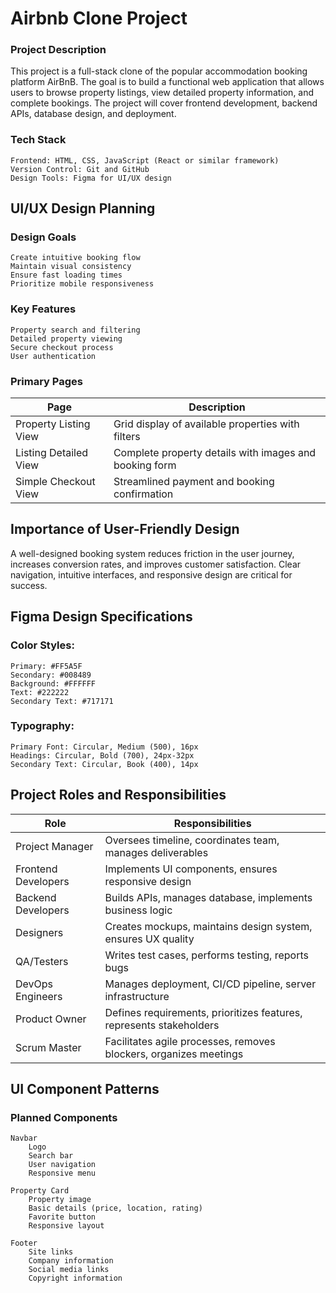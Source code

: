 # Airbnb Clone Project
### Project Description

This project is a full-stack clone of the popular accommodation booking platform AirBnB. The goal is to build a functional web application that allows users to browse property listings, view detailed property information, and complete bookings. The project will cover frontend development, backend APIs, database design, and deployment.

### Tech Stack

    Frontend: HTML, CSS, JavaScript (React or similar framework)
    Version Control: Git and GitHub
    Design Tools: Figma for UI/UX design

## UI/UX Design Planning
### Design Goals

    Create intuitive booking flow
    Maintain visual consistency
    Ensure fast loading times
    Prioritize mobile responsiveness

### Key Features

    Property search and filtering
    Detailed property viewing
    Secure checkout process
    User authentication

### Primary Pages
|Page 	| Description |
|-------|-------------|
| Property Listing View  | Grid display of available properties with filters |
| Listing Detailed View  | Complete property details with images and booking form |
| Simple Checkout View 	| Streamlined payment and booking confirmation|

## Importance of User-Friendly Design
A well-designed booking system reduces friction in the user journey, increases conversion rates, and improves customer satisfaction. Clear navigation, intuitive interfaces, and responsive design are critical for success.

## Figma Design Specifications

### Color Styles:

    Primary: #FF5A5F
    Secondary: #008489
    Background: #FFFFFF
    Text: #222222
    Secondary Text: #717171

### Typography:

    Primary Font: Circular, Medium (500), 16px
    Headings: Circular, Bold (700), 24px-32px
    Secondary Text: Circular, Book (400), 14px

## Project Roles and Responsibilities
|Role 	| Responsibilities |
|-------|------------------|
|Project Manager 	| Oversees timeline, coordinates team, manages deliverables|
|Frontend Developers 	| Implements UI components, ensures responsive design |
|Backend Developers 	| Builds APIs, manages database, implements business logic |
|Designers 	| Creates mockups, maintains design system, ensures UX quality|
|QA/Testers 	| Writes test cases, performs testing, reports bugs|
|DevOps Engineers 	| Manages deployment, CI/CD pipeline, server infrastructure|
|Product Owner | 	Defines requirements, prioritizes features, represents stakeholders|
|Scrum Master 	| Facilitates agile processes, removes blockers, organizes meetings|

## UI Component Patterns
### Planned Components

    Navbar
        Logo
        Search bar
        User navigation
        Responsive menu

    Property Card
        Property image
        Basic details (price, location, rating)
        Favorite button
        Responsive layout

    Footer
        Site links
        Company information
        Social media links
        Copyright information
